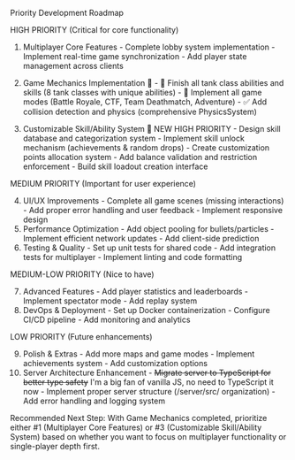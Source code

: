 Priority Development Roadmap

  HIGH PRIORITY (Critical for core functionality)

  1. Multiplayer Core Features
    - Complete lobby system implementation
    - Implement real-time game synchronization
    - Add player state management across clients
  2. Game Mechanics Implementation 🚧
    - 🚧 Finish all tank class abilities and skills (8 tank classes with unique abilities)
    - 🚧 Implement all game modes (Battle Royale, CTF, Team Deathmatch, Adventure)
    - ✅ Add collision detection and physics (comprehensive PhysicsSystem)
  
  3. Customizable Skill/Ability System 🔄 NEW HIGH PRIORITY
    - Design skill database and categorization system
    - Implement skill unlock mechanism (achievements & random drops)
    - Create customization points allocation system
    - Add balance validation and restriction enforcement
    - Build skill loadout creation interface

  MEDIUM PRIORITY (Important for user experience)

  4. UI/UX Improvements
    - Complete all game scenes (missing interactions)
    - Add proper error handling and user feedback
    - Implement responsive design
  5. Performance Optimization
    - Add object pooling for bullets/particles
    - Implement efficient network updates
    - Add client-side prediction
  6. Testing & Quality
    - Set up unit tests for shared code
    - Add integration tests for multiplayer
    - Implement linting and code formatting

  MEDIUM-LOW PRIORITY (Nice to have)

  7. Advanced Features
    - Add player statistics and leaderboards
    - Implement spectator mode
    - Add replay system
  8. DevOps & Deployment
    - Set up Docker containerization
    - Configure CI/CD pipeline
    - Add monitoring and analytics

  LOW PRIORITY (Future enhancements)

  9. Polish & Extras
    - Add more maps and game modes
    - Implement achievements system
    - Add customization options
  10. Server Architecture Enhancement
    - ~~Migrate server to TypeScript for better type safety~~ I'm a big fan of vanilla JS, no need to TypeScript it now
    - Implement proper server structure (/server/src/ organization)
    - Add error handling and logging system

  Recommended Next Step: With Game Mechanics completed, prioritize either #1 (Multiplayer Core Features) or #3 (Customizable Skill/Ability System) 
  based on whether you want to focus on multiplayer functionality or single-player depth first.